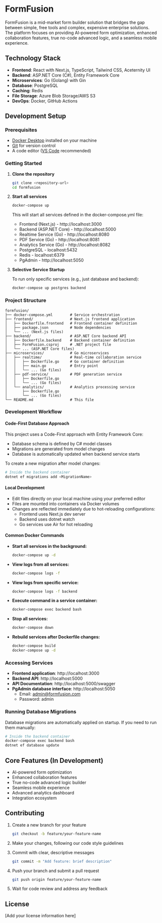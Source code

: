 # FormFusion

FormFusion is a mid-market form builder solution that bridges the gap between simple, free tools and complex, expensive enterprise solutions. The platform focuses on providing AI-powered form optimization, enhanced collaboration features, true no-code advanced logic, and a seamless mobile experience.

## Technology Stack

- **Frontend**: React with Next.js, TypeScript, Tailwind CSS, Aceternity UI
- **Backend**: ASP.NET Core (C#), Entity Framework Core
- **Microservices**: Go (Golang) with Gin
- **Database**: PostgreSQL
- **Caching**: Redis
- **File Storage**: Azure Blob Storage/AWS S3
- **DevOps**: Docker, GitHub Actions

## Development Setup

### Prerequisites

- [Docker Desktop](https://www.docker.com/products/docker-desktop/) installed on your machine
- [Git](https://git-scm.com/downloads) for version control
- A code editor ([VS Code](https://code.visualstudio.com/) recommended)

### Getting Started

1. **Clone the repository**
   ```bash
   git clone <repository-url>
   cd formfusion
   ```

2. **Start all services**
   ```bash
   docker-compose up
   ```
   This will start all services defined in the docker-compose.yml file:
   - Frontend (Next.js) - http://localhost:3000
   - Backend (ASP.NET Core) - http://localhost:5000
   - Realtime Service (Go) - http://localhost:8080
   - PDF Service (Go) - http://localhost:8081
   - Analytics Service (Go) - http://localhost:8082
   - PostgreSQL - localhost:5432
   - Redis - localhost:6379
   - PgAdmin - http://localhost:5050

3. **Selective Service Startup**
   
   To run only specific services (e.g., just database and backend):
   ```bash
   docker-compose up postgres backend
   ```

### Project Structure

```
formfusion/
├── docker-compose.yml        # Service orchestration
├── frontend/                 # Next.js frontend application
│   ├── Dockerfile.frontend   # Frontend container definition
│   ├── package.json          # Node dependencies
│   └── ... (Next.js files)
├── backend/                  # ASP.NET Core backend API
│   ├── Dockerfile.backend    # Backend container definition
│   ├── FormFusion.csproj     # .NET project file
│   └── ... (ASP.NET Core files)
├── microservices/            # Go microservices
│   ├── realtime/             # Real-time collaboration service
│   │   ├── Dockerfile.go     # Go container definition
│   │   ├── main.go           # Entry point
│   │   └── ... (Go files)
│   ├── pdf-service/          # PDF generation service
│   │   ├── Dockerfile.go
│   │   └── ... (Go files)
│   └── analytics/            # Analytics processing service
│       ├── Dockerfile.go
│       └── ... (Go files)
└── README.md                 # This file
```

### Development Workflow

#### Code-First Database Approach

This project uses a Code-First approach with Entity Framework Core:
- Database schema is defined by C# model classes
- Migrations are generated from model changes
- Database is automatically updated when backend service starts

To create a new migration after model changes:
```bash
# Inside the backend container
dotnet ef migrations add <MigrationName>
```

#### Local Development

- Edit files directly on your local machine using your preferred editor
- Files are mounted into containers via Docker volumes
- Changes are reflected immediately due to hot-reloading configurations:
  - Frontend uses Next.js dev server
  - Backend uses dotnet watch
  - Go services use Air for hot reloading

#### Common Docker Commands

- **Start all services in the background:**
  ```bash
  docker-compose up -d
  ```

- **View logs from all services:**
  ```bash
  docker-compose logs -f
  ```

- **View logs from specific service:**
  ```bash
  docker-compose logs -f backend
  ```

- **Execute command in a service container:**
  ```bash
  docker-compose exec backend bash
  ```

- **Stop all services:**
  ```bash
  docker-compose down
  ```

- **Rebuild services after Dockerfile changes:**
  ```bash
  docker-compose build
  docker-compose up -d
  ```

### Accessing Services

- **Frontend application**: http://localhost:3000
- **Backend API**: http://localhost:5000
- **API Documentation**: http://localhost:5000/swagger
- **PgAdmin database interface**: http://localhost:5050
  - Email: admin@formfusion.com
  - Password: admin

### Running Database Migrations

Database migrations are automatically applied on startup. If you need to run them manually:

```bash
# Inside the backend container
docker-compose exec backend bash
dotnet ef database update
```

## Core Features (In Development)

- AI-powered form optimization
- Enhanced collaboration features
- True no-code advanced logic builder
- Seamless mobile experience
- Advanced analytics dashboard
- Integration ecosystem

## Contributing

1. Create a new branch for your feature
   ```bash
   git checkout -b feature/your-feature-name
   ```

2. Make your changes, following our code style guidelines

3. Commit with clear, descriptive messages
   ```bash
   git commit -m "Add feature: brief description"
   ```

4. Push your branch and submit a pull request
   ```bash
   git push origin feature/your-feature-name
   ```

5. Wait for code review and address any feedback

## License

[Add your license information here]